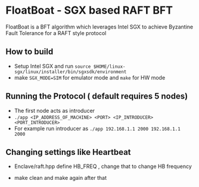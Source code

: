 # FloatBoat - SGX based RAFT BFT 

FloatBoat is a BFT algorithm which leverages Intel SGX to achieve Byzantine Fault Tolerance for a RAFT style protocol



## How to build

- Setup Intel SGX and run `source $HOME/linux-sgx/linux/installer/bin/sgxsdk/environment`
- make `SGX_MODE=SIM` for emulator mode and `make` for HW mode

## Running the Protocol ( default requires 5 nodes)
- The first node acts as introducer 
- `./app <IP_ADDRESS_OF_MACHINE> <PORT> <IP_INTRODUCER> <PORT_INTRODUCER>`
- For example run introducer as `./app 192.168.1.1 2000 192.168.1.1 2000`

## Changing settings like Heartbeat

- Enclave/raft.hpp define HB_FREQ , change that to change HB frequency

- make clean and make again after that

